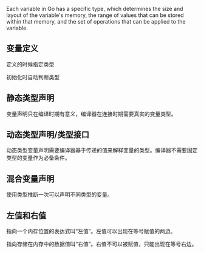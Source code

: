 Each variable in Go has a specific type, which determines the size and layout of the variable's memory, the range of values that can be stored within that memory, and the set of operations that can be applied to the variable.

## 变量定义

定义的时候指定类型

初始化时自动判断类型

## 静态类型声明

变量声明只在编译时期有意义，编译器在连接时期需要真实的变量类型。


## 动态类型声明/类型接口

动态类型变量声明需要编译器基于传递的值来解释变量的类型。编译器不需要固定类型的变量作为必备条件。

## 混合变量声明

使用类型推断一次可以声明不同类型的变量。

## 左值和右值

指向一个内存位置的表达式叫“左值”。左值可以出现在等号赋值的两边。

指向存储在内存中的数据值叫“右值”。右值不可以被赋值，只能出现在等号右边。
